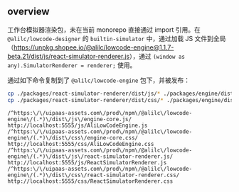 ## overview

工作台模拟器渲染包，未在当前 monorepo 直接通过 import 引用。在 `@alilc/lowcode-designer` 的 `builtin-simulator` 中，通过加载 JS 文件到全局（<https://unpkg.shopee.io/@alilc/lowcode-engine@1.1.7-beta.21/dist/js/react-simulator-renderer.js>），通过 `(window as any).SimulatorRenderer = renderer;` 使用。

通过如下命令复制到了 `@alilc/lowcode-engine` 包下，并被发布：

```bash
cp ./packages/react-simulator-renderer/dist/js/* ./packages/engine/dist/js/
cp ./packages/react-simulator-renderer/dist/css/* ./packages/engine/dist/css/
```

```shell
/^https:\/\/uipaas-assets.com\/prod\/npm\/@alilc\/lowcode-engine\/(.*)\/dist\/js\/engine-core.js/            			    http://localhost:5555/js/AliLowCodeEngine.js
/^https:\/\/uipaas-assets.com\/prod\/npm\/@alilc\/lowcode-engine\/(.*)\/dist\/css\/engine-core.css/           				http://localhost:5555/css/AliLowCodeEngine.css
/^https:\/\/uipaas-assets.com\/prod\/npm\/@alilc\/lowcode-engine\/(.*)\/dist\/js\/react-simulator-renderer.js/              http://localhost:5555/js/ReactSimulatorRenderer.js
/^https:\/\/uipaas-assets.com\/prod\/npm\/@alilc\/lowcode-engine\/(.*)\/dist\/css\/react-simulator-renderer.css/            http://localhost:5555/css/ReactSimulatorRenderer.css
```
